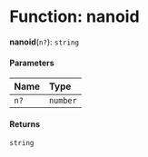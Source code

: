 # Function: nanoid

**nanoid**(`n?`): `string`

#### Parameters

| Name | Type |
| :------ | :------ |
| `n?` | `number` |

#### Returns

`string`

